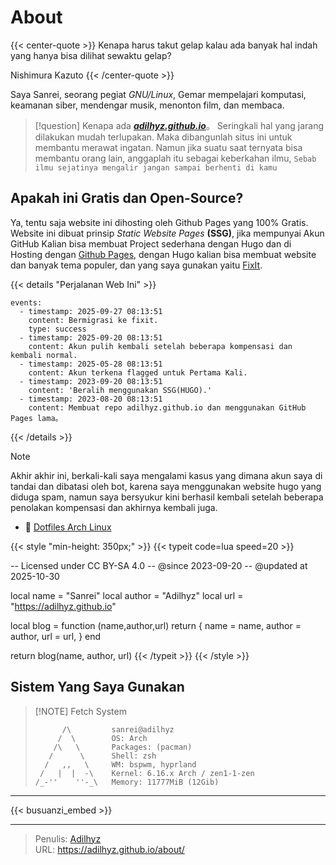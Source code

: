 # About


{{< center-quote >}}
Kenapa harus takut gelap kalau ada banyak hal indah yang hanya bisa dilihat sewaktu gelap?

Nishimura Kazuto
{{< /center-quote >}}

Saya Sanrei, seorang pegiat *GNU/Linux*, Gemar mempelajari komputasi, keamanan siber, mendengar musik, menonton film, dan membaca.

> [!question] Kenapa ada _***[adilhyz.github.io](adilhyz.github.io)***_。
> Seringkali hal yang jarang dilakukan mudah terlupakan. Maka dibangunlah situs ini untuk membantu merawat ingatan. Namun jika suatu saat ternyata bisa membantu orang lain, anggaplah itu sebagai keberkahan ilmu, `Sebab ilmu sejatinya mengalir jangan sampai berhenti di kamu`

## Apakah ini Gratis dan Open-Source?

Ya, tentu saja website ini dihosting oleh Github Pages yang 100% Gratis. Website ini dibuat prinsip 
*Static Website Pages* **(SSG)**, jika mempunyai Akun GitHub
Kalian bisa membuat Project sederhana dengan Hugo dan di Hosting dengan [Github Pages](https://github.com/adilhyz/adilhyz.github.io),
dengan Hugo kalian bisa membuat website dan banyak tema populer,
dan yang saya gunakan yaitu [FixIt](https://fixit.lruihao.cn/).


{{< details "Perjalanan Web Ini" >}}
```timeline {reverse=true, animation=true, height="280px"}
events:
  - timestamp: 2025-09-27 08:13:51
    content: Bermigrasi ke fixit.
    type: success
  - timestamp: 2025-09-20 08:13:51
    content: Akun pulih kembali setelah beberapa kompensasi dan kembali normal.
  - timestamp: 2025-05-28 08:13:51
    content: Akun terkena flagged untuk Pertama Kali.
  - timestamp: 2023-09-20 08:13:51
    content: 'Beralih menggunakan SSG(HUGO).'
  - timestamp: 2023-08-20 08:13:51
    content: Membuat repo adilhyz.github.io dan menggunakan GitHub Pages lama。
```
{{< /details >}}

> [!note]
> Akhir akhir ini, berkali-kali saya mengalami kasus yang dimana akun saya di tandai dan dibatasi oleh bot, karena saya menggunakan website hugo yang diduga spam, namun saya bersyukur kini berhasil kembali setelah beberapa penolakan kompensasi dan akhirnya kembali juga.

- 🫶 [Dotfiles Arch Linux](https://github.com/dotfiles-v1)

{{< style "min-height: 350px;" >}}
{{< typeit code=lua speed=20 >}}

--  Licensed under CC BY-SA 4.0
--  @since 2023-09-20
--  @updated at 2025-10-30

local name = "Sanrei"
local author = "Adilhyz"
local url = "https://adilhyz.github.io"

local blog = function (name,author,url)
    return {
        name = name,
        author = author,
        url = url,
    }
end

return blog(name, author, url)
{{< /typeit >}}
{{< /style >}}

## Sistem Yang Saya Gunakan

> [!NOTE] Fetch System
> ``` shell {title="neofetch"}
>       /\         sanrei@adilhyz
>      /  \        OS: Arch
>     /\   \       Packages: (pacman)
>    /      \      Shell: zsh
>   /   ,,   \     WM: bspwm, hyprland
>  /   |  |  -\    Kernel: 6.16.x Arch / zen1-1-zen
> /_-''    ''-_\   Memory: 11777MiB (12Gib)
> ```

---

{{< busuanzi_embed >}}

<!-- markdownlint-disable-file MD004 MD007 MD032 MD036 -->


---

> Penulis: [Adilhyz](https://github.com/adilhyz)  
> URL: https://adilhyz.github.io/about/  

